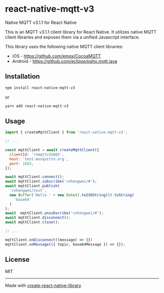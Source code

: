 # react-native-mqtt-v3

Native MQTT v3.1.1 for React Native

This is an MQTT v3.1.1 client library for React Native. It utilizes native MQTT client libraries and exposes them via a unified Javascript interface.

This library uses the following native MQTT client libraries:

* iOS - https://github.com/emqx/CocoaMQTT
* Android - https://github.com/eclipse/paho.mqtt.java

## Installation

```sh
npm install react-native-mqtt-v3
```
or
```sh
yarn add react-native-mqtt-v3
```

## Usage

```js
import { createMqttClient } from 'react-native-mqtt-v3';

// ...

const mqttClient = await createMqttClient({
  clientId: 'rnmqttv31883',
  host: 'test.mosquitto.org',
  port: 1883,
});

await mqttClient.connect();
await mqttClient.subscribe('cnhongwei/#');
await mqttClient.publish(
  'cnhongwei/test',
  new Buffer('Hello ' + new Date().toISOString()).toString(
    'base64'
  )
);
await  mqttClient.unsubscribe('cnhongwei/#');
await mqttClient.disconnect();
await mqttClient.close();

// ...

mqttClient.onDisconnect((message) => {})
mqttClient.onMessage(({ topic, base64Message }) => {});
```

## License

MIT

---

Made with [create-react-native-library](https://github.com/callstack/react-native-builder-bob)
